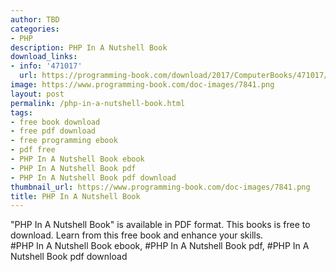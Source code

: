 ```yaml
---
author: TBD
categories:
- PHP
description: PHP In A Nutshell Book
download_links:
- info: '471017'
  url: https://programming-book.com/download/2017/ComputerBooks/471017/PHP In A Nutshell.pdf
image: https://www.programming-book.com/doc-images/7841.png
layout: post
permalink: /php-in-a-nutshell-book.html
tags:
- free book download
- free pdf download
- free programming ebook
- pdf free
- PHP In A Nutshell Book ebook
- PHP In A Nutshell Book pdf
- PHP In A Nutshell Book pdf download
thumbnail_url: https://www.programming-book.com/doc-images/7841.png
title: PHP In A Nutshell Book
---
```


 
<div class="item-desc text-justify">
  "PHP In A Nutshell Book" is available in PDF format. This books is free to download. Learn from this free book and enhance your skills.
  <br>
  #PHP In A Nutshell Book ebook, #PHP In A Nutshell Book pdf, #PHP In A Nutshell Book pdf download
</div>